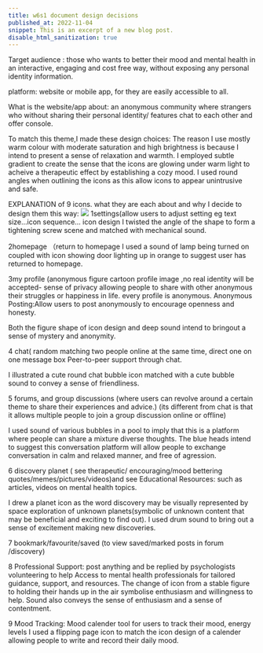```yaml
---
title: w6s1 document design decisions
published_at: 2022-11-04
snippet: This is an excerpt of a new blog post.
disable_html_sanitization: true
---
```



Target audience : 
those who wants to better their mood and mental health in an interactive, engaging and cost free way, without exposing any personal identity information. 


platform: 
website or mobile app, for they are easily accessible to all.


What is the website/app about:
an anonymous community where strangers who without sharing their personal identity/ features chat to each other and offer console.

To match this theme,I made these design choices:
The reason I use mostly warm colour with moderate saturation and high brightness is because I intend to present a sense of relaxation and warmth.
I employed subtle gradient to create the sense that the icons are glowing under warm light to acheive a therapeutic effect by establishing a cozy mood.
I used round angles when outlining the icons as this allow icons to appear unintrusive and safe.



EXPLANATION of 9 icons. what they are each about and why I decide to design them this way:
![ ](w6/1.png)
1settings(allow users to adjust setting eg text size...icon sequence...
icon design I twisted the angle of the shape to form a tightening screw scene and matched with mechanical sound.

2homepage （return to homepage
I used a sound of lamp being turned on coupled with icon showing door lighting up in orange to suggest user has returned to homepage. 

3my profile (anonymous figure cartoon profile image ,no real identity will be accepted- sense of privacy allowing people to share with other anonymous their struggles or happiness in life.
every profile is anonymous. Anonymous Posting:Allow users to post anonymously to encourage openness and honesty.

Both the figure shape of icon design and deep sound intend to bringout a sense of mystery and anonymity.

4 chat( random matching two people online at the same time,   direct one on one message box
Peer-to-peer support through chat.

I illustrated a cute round chat bubble icon matched with a cute bubble sound to convey a sense of friendliness.

5 forums, and group discussions (where users can revolve around a certain theme to share their experiences and advice.)
(its different from chat is that it allows multiple people to join a group discussion online or offline)

I used sound of various bubbles in a pool to imply that this is a platform where people can share a mixture diverse thoughts.
The blue heads intend to suggest this conversation platform will allow people to exchange conversation in calm and relaxed manner, and free of agression.

6 discovery planet ( see therapeutic/ encouraging/mood bettering quotes/memes/pictures/videos)and see Educational Resources: such as  articles, videos on mental health topics.

I drew a planet icon as the word discovery may be visually represented by space exploration of unknown planets(symbolic of unknown content that may be beneficial and exciting to find out).
I used drum sound to bring out a sense of excitement making new discoveries.

7 bookmark/favourite/saved (to view saved/marked posts in forum /discovery)

8 Professional Support:
post anything and be replied by psychologists volunteering to help
Access to mental health professionals for tailored guidance, support, and resources.
The change of icon from a stable figure to holding their hands up in the air symbolise enthusiasm and willingness to help. Sound also conveys the sense of enthusiasm and a sense of contentment.


9 Mood Tracking:
Mood calender tool for users to track their mood, energy levels
I used a flipping page icon to match the icon design of a calender allowing people to write and record their daily mood.





